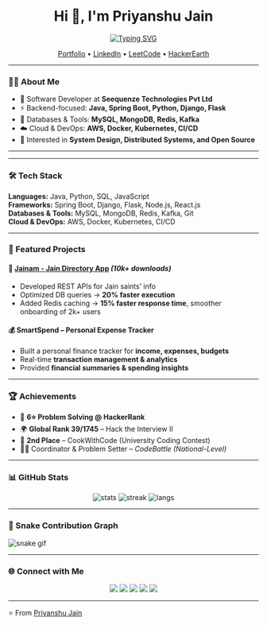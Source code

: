 <h1 align="center">Hi 👋, I'm Priyanshu Jain</h1>
<!-- <h3 align="center">Software Developer | Problem Solver | Java & Python</h3> -->

<!-- Dynamic Typing Effect -->
<p align="center">
  <a href="https://git.io/typing-svg">
    <img src="https://readme-typing-svg.herokuapp.com?font=Fira+Code&size=22&pause=1000&color=36BCF7&center=true&vCenter=true&width=600&lines=Software+Developer;Problem+Solver+%7C+6%E2%AD%90+HackerRank;Java+%7C+Python+%7C+SQL+%7C+REST+APIs;Building+Scalable+Systems" alt="Typing SVG" />
  </a>
</p>


<p align="center">
  <a href="https://prashu-jain-portfolio.netlify.app/">Portfolio</a> •
  <a href="https://www.linkedin.com/in/priyanshu-jain-tech/">LinkedIn</a> •
  <a href="https://leetcode.com/u/prashujain/">LeetCode</a> •
  <a href="https://www.hackerearth.com/@Jain_G">HackerEarth</a>
</p>

---

### 👨‍💻 About Me  
- 🔭 Software Developer at **Seequenze Technologies Pvt Ltd**  
- ⚡ Backend-focused: **Java, Spring Boot, Python, Django, Flask**  
- 💾 Databases & Tools: **MySQL, MongoDB, Redis, Kafka**  
- ☁️ Cloud & DevOps: **AWS, Docker, Kubernetes, CI/CD**  
- 🎯 Interested in **System Design, Distributed Systems, and Open Source**  

---  



---

### 🛠️ Tech Stack  

**Languages:** Java, Python, SQL, JavaScript  
**Frameworks:** Spring Boot, Django, Flask, Node.js, React.js  
**Databases & Tools:** MySQL, MongoDB, Redis, Kafka, Git  
**Cloud & DevOps:** AWS, Docker, Kubernetes, CI/CD  

---

### 📌 Featured Projects  

#### 📱 [Jainam - Jain Directory App](https://play.google.com/store/apps/details?id=com.jainam.android) *(10k+ downloads)*  
- Developed REST APIs for Jain saints’ info  
- Optimized DB queries → **20% faster execution**  
- Added Redis caching → **15% faster response time**, smoother onboarding of 2k+ users  

#### 💰 SmartSpend – Personal Expense Tracker  
- Built a personal finance tracker for **income, expenses, budgets**  
- Real-time **transaction management & analytics**  
- Provided **financial summaries & spending insights**  

---

### 🏆 Achievements  
- 🥇 **6⭐ Problem Solving @ HackerRank**  
- 🌍 **Global Rank 39/1745** – Hack the Interview II  
- 🥈 **2nd Place** – CookWithCode (University Coding Contest)  
- 👨‍🏫 Coordinator & Problem Setter – *CodeBattle (National-Level)*  

---

### 📊 GitHub Stats  

<p align="center">
  <img src="https://github-readme-stats.vercel.app/api?username=Prashu-jain25&show_icons=true&theme=tokyonight" alt="stats" />
  <img src="https://github-readme-streak-stats.herokuapp.com/?user=Prashu-jain25&theme=tokyonight" alt="streak" />
  <img src="https://github-readme-stats.vercel.app/api/top-langs/?username=Prashu-jain25&layout=compact&theme=tokyonight" alt="langs" />
</p>

---

### 🐍 Snake Contribution Graph  

![snake gif](https://github.com/Prashu-jain25/Prashu-jain25/blob/output/github-contribution-grid-snake.svg)

---

### 🌐 Connect with Me  
<p align="center">
  <a href="https://prashu-jain-portfolio.netlify.app/"><img src="https://img.shields.io/badge/Portfolio-000?style=for-the-badge&logo=vercel&logoColor=white"/></a>
  <a href="https://www.linkedin.com/in/priyanshu-jain-tech/"><img src="https://img.shields.io/badge/LinkedIn-0077B5?style=for-the-badge&logo=linkedin&logoColor=white"/></a>
  <a href="https://leetcode.com/u/prashujain/"><img src="https://img.shields.io/badge/LeetCode-FFA116?style=for-the-badge&logo=leetcode&logoColor=white"/></a>
  <a href="https://www.hackerearth.com/@Jain_G"><img src="https://img.shields.io/badge/HackerEarth-2C3454?style=for-the-badge&logo=hackerearth&logoColor=white"/></a>
  <a href="mailto:dev.priyanshu.jain@gmail.com"><img src="https://img.shields.io/badge/Email-D14836?style=for-the-badge&logo=gmail&logoColor=white"/></a>
</p>

---
⭐️ From [Priyanshu Jain](https://github.com/Prashu-jain25)

